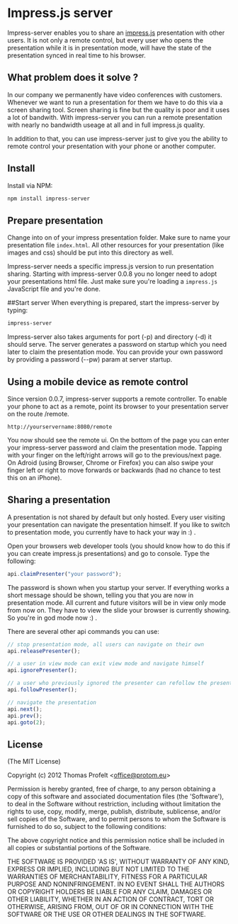 # Impress.js server

Impress-server enables you to share an [impress.js](http://bartaz.github.com/impress.js/) 
presentation with other users. It is not only a remote control, but every user who opens 
the presentation while it is in presentation mode, will have the state of the presentation 
synced in real time to his browser.

## What problem does it solve ?
In our company we permanently have video conferences with customers. Whenever 
we want to run a presentation for them we have to do this via a screen sharing 
tool. Screen sharing is fine but the quality is poor and it uses a lot of bandwith. 
With impress-server you can run a remote presentation with nearly no bandwidth useage 
at all and in full impress.js quality.

In addition to that, you can use impress-server just to give you the ability to 
remote control your presentation with your phone or another computer.

## Install
Install via NPM:

```bash
npm install impress-server
```

## Prepare presentation
Change into on of your impress presentation folder. Make sure to name your 
presentation file ```index.html```. All other resources for your presentation (like 
images and css) should be put into this directory as well.

Impress-server needs a specific impress.js version to run presentation sharing. 
Starting with impress-server 0.0.8 you no longer need to adopt your presentations html 
file. Just make sure you're loading a ```impress.js``` JavaScript file and you're done.

##Start server
When everything is prepared, start the impress-server by typing:
```bash
impress-server
```
Impress-server also takes arguments for port (-p) and directory (-d) it should serve. 
The server generates a password on startup which you need later to claim the presentation 
mode. You can provide your own password by providing a password (--pw) param at server 
startup.

## Using a mobile device as remote control
Since version 0.0.7, impress-server supports a remote controller. To enable your 
phone to act as a remote, point its browser to your presentation server on the route 
/remote. 

```
http://yourservername:8080/remote
```
You now should see the remote ui. On the bottom of the page you can enter your impress-server 
password and claim the presentation mode. Tapping with your finger on the left/right 
arrows will go to the previous/next page. On Adroid (using Browser, Chrome or Firefox) 
you can also swipe your finger left or right to move forwards or backwards (had no chance 
to test this on an iPhone).

## Sharing a presentation
A presentation is not shared by default but only hosted. Every user visiting 
your presentation can navigate the presentation himself. If you like to switch 
to presentation mode, you currently have to hack your way in :) .

Open your browsers web developer tools (you should know how to do this if you can
 create impress.js presentations) and go to console. Type the following:

```js
api.claimPresenter("your password");
```
The password is shown when you startup your server. If everything works a short message 
should be shown, telling you that you are now in presentation mode. All current and future visitors will be in view only mode from now on. They have to view the slide your browser is currently showing. So you're in god mode now :) .

There are several other api commands you can use:
```js
// stop presentation mode, all users can navigate on their own
api.releasePresenter();

// a user in view mode can exit view mode and navigate himself
api.ignorePresenter();

// a user who previously ignored the presenter can refollow the presentation
api.followPresenter();

// navigate the presentation
api.next();
api.prev();
api.goto(2);
```

## License 

(The MIT License)

Copyright (c) 2012 Thomas Profelt &lt;office@protom.eu&gt;

Permission is hereby granted, free of charge, to any person obtaining
a copy of this software and associated documentation files (the
'Software'), to deal in the Software without restriction, including
without limitation the rights to use, copy, modify, merge, publish,
distribute, sublicense, and/or sell copies of the Software, and to
permit persons to whom the Software is furnished to do so, subject to
the following conditions:

The above copyright notice and this permission notice shall be
included in all copies or substantial portions of the Software.

THE SOFTWARE IS PROVIDED 'AS IS', WITHOUT WARRANTY OF ANY KIND,
EXPRESS OR IMPLIED, INCLUDING BUT NOT LIMITED TO THE WARRANTIES OF
MERCHANTABILITY, FITNESS FOR A PARTICULAR PURPOSE AND NONINFRINGEMENT.
IN NO EVENT SHALL THE AUTHORS OR COPYRIGHT HOLDERS BE LIABLE FOR ANY
CLAIM, DAMAGES OR OTHER LIABILITY, WHETHER IN AN ACTION OF CONTRACT,
TORT OR OTHERWISE, ARISING FROM, OUT OF OR IN CONNECTION WITH THE
SOFTWARE OR THE USE OR OTHER DEALINGS IN THE SOFTWARE.
